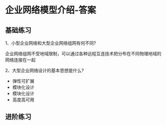 # 企业网络模型介绍-答案



## 基础练习

1、小型企业网络和大型企业网络组网有何不同?

​		企业网络组网不受地域限制，可以通过各种远程互连技术把分布在不同物理地域的网络连接在一起

2、大型企业网络设计的基本思想是什么?

- 弹性可扩展
- 模块化设计
- 模块化设计
- 高度高可用



## 进阶练习